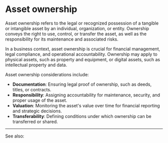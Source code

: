 
# Asset ownership

Asset ownership refers to the legal or recognized possession of a tangible or intangible asset by an individual, organization, or entity. Ownership conveys the right to use, control, or transfer the asset, as well as the responsibility for its maintenance and associated risks.

In a business context, asset ownership is crucial for financial management, legal compliance, and operational accountability. Ownership may apply to physical assets, such as property and equipment, or digital assets, such as intellectual property and data.

Asset ownership considerations include:

- **Documentation**: Ensuring legal proof of ownership, such as deeds, titles, or contracts.
- **Responsibility**: Assigning accountability for maintenance, security, and proper usage of the asset.
- **Valuation**: Monitoring the asset's value over time for financial reporting and strategic decisions.
- **Transferability**: Defining conditions under which ownership can be transferred or shared.

---

See also: